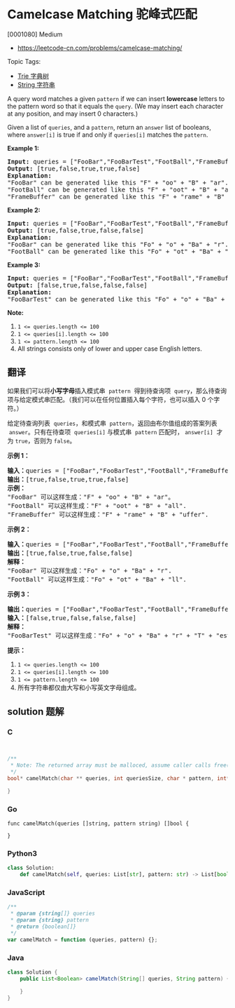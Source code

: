 # Camelcase Matching 驼峰式匹配

[0001080] Medium

- https://leetcode-cn.com/problems/camelcase-matching/

Topic Tags:

- [Trie 字典树](https://leetcode-cn.com/tag/trie/)
- [String 字符串](https://leetcode-cn.com/tag/string/)

A query word matches a given `pattern` if we can insert **lowercase** letters to the pattern word so that it equals the `query`. (We may insert each character at any position, and may insert 0 characters.)

Given a list of `queries`, and a `pattern`, return an `answer` list of booleans, where `answer[i]` is true if and only if `queries[i]` matches the `pattern`.

**Example 1:**

<pre><strong>Input: </strong>queries = <span id="example-input-1-1">["FooBar","FooBarTest","FootBall","FrameBuffer","ForceFeedBack"]</span>, pattern = <span id="example-input-1-2">"FB"</span>
<strong>Output: </strong><span id="example-output-1">[true,false,true,true,false]</span>
<strong>Explanation: </strong>
"FooBar" can be generated like this "F" + "oo" + "B" + "ar".
"FootBall" can be generated like this "F" + "oot" + "B" + "all".
"FrameBuffer" can be generated like this "F" + "rame" + "B" + "uffer".</pre>

**Example 2:**

<pre><strong>Input: </strong>queries = <span id="example-input-2-1">["FooBar","FooBarTest","FootBall","FrameBuffer","ForceFeedBack"]</span>, pattern = <span id="example-input-2-2">"FoBa"</span>
<strong>Output: </strong><span id="example-output-2">[true,false,true,false,false]</span>
<strong>Explanation: </strong>
"FooBar" can be generated like this "Fo" + "o" + "Ba" + "r".
"FootBall" can be generated like this "Fo" + "ot" + "Ba" + "ll".
</pre>

**Example 3:**

<pre><strong>Input: </strong>queries = <span id="example-input-3-1">["FooBar","FooBarTest","FootBall","FrameBuffer","ForceFeedBack"]</span>, pattern = <span id="example-input-3-2">"FoBaT"</span>
<strong>Output: </strong><span id="example-output-3">[false,true,false,false,false]</span>
<strong>Explanation: </strong>
"FooBarTest" can be generated like this "Fo" + "o" + "Ba" + "r" + "T" + "est".
</pre>

**Note:**

1.  `1 <= queries.length <= 100`
2.  `1 <= queries[i].length <= 100`
3.  `1 <= pattern.length <= 100`
4.  All strings consists only of lower and upper case English letters.

## 翻译

如果我们可以将**小写字母**插入模式串  `pattern`  得到待查询项  `query`，那么待查询项与给定模式串匹配。（我们可以在任何位置插入每个字符，也可以插入 0 个字符。）

给定待查询列表  `queries`，和模式串  `pattern`，返回由布尔值组成的答案列表  `answer`。只有在待查项  `queries[i]` 与模式串  `pattern` 匹配时， `answer[i]`  才为 `true`，否则为 `false`。

**示例 1：**

<pre><strong>输入：</strong>queries = ["FooBar","FooBarTest","FootBall","FrameBuffer","ForceFeedBack"], pattern = "FB"
<strong>输出：</strong>[true,false,true,true,false]
<strong>示例：</strong>
"FooBar" 可以这样生成："F" + "oo" + "B" + "ar"。
"FootBall" 可以这样生成："F" + "oot" + "B" + "all".
"FrameBuffer" 可以这样生成："F" + "rame" + "B" + "uffer".</pre>

**示例 2：**

<pre><strong>输入：</strong>queries = ["FooBar","FooBarTest","FootBall","FrameBuffer","ForceFeedBack"], pattern = "FoBa"
<strong>输出：</strong>[true,false,true,false,false]
<strong>解释：</strong>
"FooBar" 可以这样生成："Fo" + "o" + "Ba" + "r".
"FootBall" 可以这样生成："Fo" + "ot" + "Ba" + "ll".
</pre>

**示例 3：**

<pre><strong>输出：</strong>queries = ["FooBar","FooBarTest","FootBall","FrameBuffer","ForceFeedBack"], pattern = "FoBaT"
<strong>输入：</strong>[false,true,false,false,false]
<strong>解释： </strong>
"FooBarTest" 可以这样生成："Fo" + "o" + "Ba" + "r" + "T" + "est".
</pre>

**提示：**

1.  `1 <= queries.length <= 100`
2.  `1 <= queries[i].length <= 100`
3.  `1 <= pattern.length <= 100`
4.  所有字符串都仅由大写和小写英文字母组成。

## solution 题解

### C

```c


/**
 * Note: The returned array must be malloced, assume caller calls free().
 */
bool* camelMatch(char ** queries, int queriesSize, char * pattern, int* returnSize){

}


```

### Go

```golang
func camelMatch(queries []string, pattern string) []bool {

}
```

### Python3

```python
class Solution:
    def camelMatch(self, queries: List[str], pattern: str) -> List[bool]:

```

### JavaScript

```javascript
/**
 * @param {string[]} queries
 * @param {string} pattern
 * @return {boolean[]}
 */
var camelMatch = function (queries, pattern) {};
```

### Java

```java
class Solution {
    public List<Boolean> camelMatch(String[] queries, String pattern) {

    }
}
```
